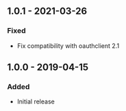 
## 1.0.1 - 2021-03-26
### Fixed
- Fix compatibility with oauthclient 2.1

## 1.0.0 - 2019-04-15
### Added
- Initial release
